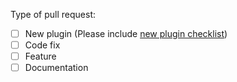 Type of pull request:
- [ ] New plugin (Please include [new plugin checklist](https://github.com/hughsie/fwupd/wiki/New-plugin-checklist))
- [ ] Code fix
- [ ] Feature
- [ ] Documentation
